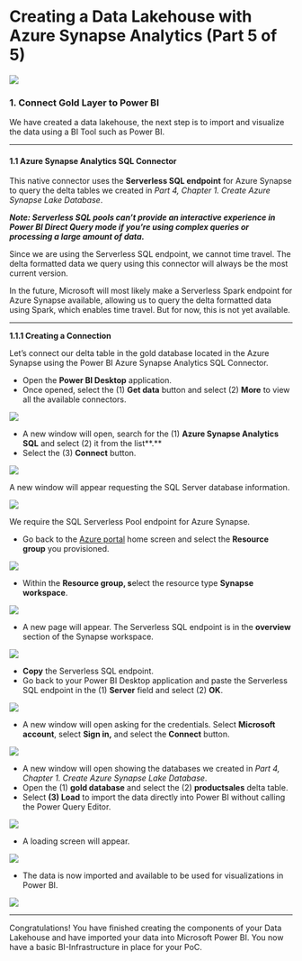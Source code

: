 # Creating a Data Lakehouse with Azure Synapse Analytics (Part 5 of 5)

![](https://cdn-images-1.medium.com/max/800/1*VHQ1XmsdtvpnaGo01JsHsg.png)

### 1. Connect Gold Layer to Power BI

We have created a data lakehouse, the next step is to import and visualize the data using a BI Tool such as Power BI.

----------

#### 1.1 **Azure Synapse Analytics SQL Connector**

This native connector uses the **Serverless SQL endpoint** for Azure Synapse to query the delta tables we created in _Part 4, Chapter 1. Create Azure Synapse Lake Database_.

**_Note: Serverless SQL pools can’t provide an interactive experience in Power BI Direct Query mode if you’re using complex queries or processing a large amount of data._**

Since we are using the Serverless SQL endpoint, we cannot time travel. The delta formatted data we query using this connector will always be the most current version.

In the future, Microsoft will most likely make a Serverless Spark endpoint for Azure Synapse available, allowing us to query the delta formatted data using Spark, which enables time travel. But for now, this is not yet available.

----------

**1.1.1 Creating a Connection**

Let’s connect our delta table in the gold database located in the Azure Synapse using the Power BI Azure Synapse Analytics SQL Connector.

-   Open the **Power BI Desktop** application.
-   Once opened, select the (1) **Get data** button and select (2) **More** to view all the available connectors.

![](https://cdn-images-1.medium.com/max/800/1*q5ne1cxWa22_azHKt2r2dQ.png)

-   A new window will open, search for the (1) **Azure Synapse Analytics SQL** and select (2) it from the list**.**
-   Select the (3) **Connect** button.

![](https://cdn-images-1.medium.com/max/800/1*pvbG3i6eiAjF05X11zFtug.png)

A new window will appear requesting the SQL Server database information.

![](https://cdn-images-1.medium.com/max/800/1*lSf26Ctu7Mh7i6bjBhQdIw.png)

We require the SQL Serverless Pool endpoint for Azure Synapse.

-   Go back to the [Azure portal](http://portal.azure.com/) home screen and select the **Resource group** you provisioned.

![](https://cdn-images-1.medium.com/max/800/1*sCoh3Eo4rlYRISqTlpojDw.png)

-   Within the **Resource group, s**elect the resource type **Synapse workspace**.

![](https://cdn-images-1.medium.com/max/800/1*1LzT7VLwzbzocYXhj8I_Pg.png)

-   A new page will appear. The Serverless SQL endpoint is in the **overview** section of the Synapse workspace.

![](https://cdn-images-1.medium.com/max/800/1*LouVkVI5-97L6EES-vOPPA.png)

-   **Copy** the Serverless SQL endpoint.
-   Go back to your Power BI Desktop application and paste the Serverless SQL endpoint in the (1) **Server** field and select (2) **OK**.

![](https://cdn-images-1.medium.com/max/800/1*imL_WW3sDWGdxtQ7vj4dqA.png)

-   A new window will open asking for the credentials. Select **Microsoft account**, select **Sign in,** and select the **Connect** button.

![](https://cdn-images-1.medium.com/max/800/1*33ZMX7AOWZbveD6Gl4DAoQ.png)

-   A new window will open showing the databases we created in _Part 4, Chapter 1. Create Azure Synapse Lake Database_.
-   Open the (1) **gold database** and select the (2) **productsales** delta table.
-   Select **(3) Load** to import the data directly into Power BI without calling the Power Query Editor.

![](https://cdn-images-1.medium.com/max/800/1*aDQwuMPlbupb_QuK1nu-ig.png)

-   A loading screen will appear.

![](https://cdn-images-1.medium.com/max/800/1*yiNVBryGsWj2_6Ev0EiFdg.png)

-   The data is now imported and available to be used for visualizations in Power BI.

![](https://cdn-images-1.medium.com/max/800/1*wbbkMY9G7MbEg770AwR92w.png)

----------

Congratulations! You have finished creating the components of your Data Lakehouse and have imported your data into Microsoft Power BI. You now have a basic BI-Infrastructure in place for your PoC.
